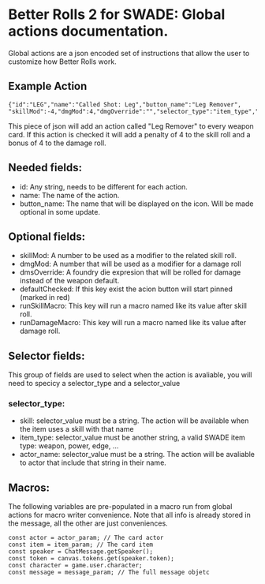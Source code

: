 # Better Rolls 2 for SWADE: Global actions documentation.

Global actions are a json encoded set of instructions that allow the user to customize how Better Rolls work.

## Example Action

```
{"id":"LEG","name":"Called Shot: Leg","button_name":"Leg Remover",
"skillMod":-4,"dmgMod":4,"dmgOverride":"","selector_type":"item_type","selector_value":"weapon"}
```

This piece of json will add an action called "Leg Remover" to every weapon card.
If this action is checked it will add a penalty of 4 to the skill roll and a bonus of 4 to the damage roll.

## Needed fields:

* id: Any string, needs to be different for each action.
* name: The name of the action.
* button_name: The name that will be displayed on the icon. Will be made optional in some update.

## Optional fields:

* skillMod: A number to be used as a modifier to the related skill roll.
* dmgMod: A number that will be used as a modifier for a damage roll
* dmsOverride: A foundry die expresion that will be rolled for damage instead of the weapon default.
* defaultChecked: If this key exist the acion button will start pinned (marked in red)
* runSkillMacro: This key will run a macro named like its value after skill roll.
* runDamageMacro: This key will run a macro named like its value after damage roll.

## Selector fields:

This group of fields are used to select when the action is avaliable, you will need to specicy a selector_type and a selector_value

### selector_type:
* skill: selector_value must be a string. The action will be available when the item uses a skill with that name
* item_type: selector_value must be another string, a valid SWADE item type: weapon, power, edge, ...
* actor_name: selector_value must be a string. The action will be avaliable to actor that include that string in their name.
    
## Macros:
The following variables are pre-populated in a macro run from global actions for macro writer convenience.
Note that all info is already stored in the message, all the other are just conveniences.

```
const actor = actor_param; // The card actor
const item = item_param; // The card item
const speaker = ChatMessage.getSpeaker();
const token = canvas.tokens.get(speaker.token);
const character = game.user.character;
const message = message_param; // The full message objetc
```